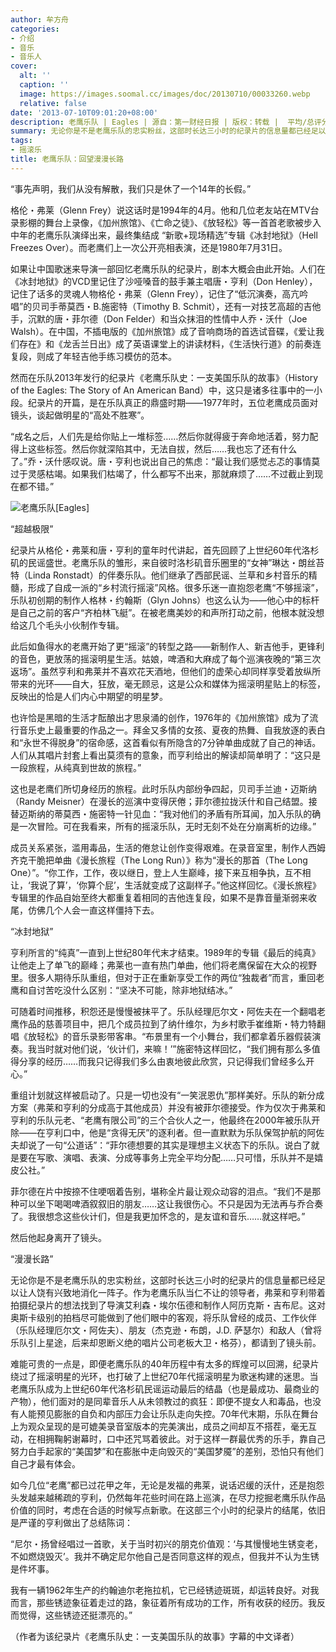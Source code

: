 ```yaml
---
author: 牟方舟
categories:
- 介绍
- 音乐
- 音乐人
cover:
  alt: ''
  caption: ''
  image: https://images.soomal.cc/images/doc/20130710/00033260.webp
  relative: false
date: '2013-07-10T09:01:20+08:00'
description: 老鹰乐队 | Eagles | 源自：第一财经日报 | 版权：转载 |  平均/总评分：10.00/70
summary: 无论你是不是老鹰乐队的忠实粉丝，这部时长达三小时的纪录片的信息量都已经足以让人饶有兴致地消化一阵子。作为老鹰乐队当仁不让的领导者，弗莱和亨利带着拍摄纪录片的想法找到了导演艾利森・埃尔伍德和制作人阿历克斯・吉布尼。这对奥斯卡级别的拍档尽可能做到了他们眼中的客观……
tags:
- 摇滚乐
title: 老鹰乐队：回望漫漫长路
---
```


“事先声明，我们从没有解散，我们只是休了一个14年的长假。”

格伦・弗莱（Glenn Frey）说这话时是1994年的4月。他和几位老友站在MTV台录影棚的舞台上录像，《加州旅馆》、《亡命之徒》、《放轻松》等一首首老歌被步入中年的老鹰乐队演绎出来，最终集结成 “新歌+现场精选”专辑《冰封地狱》（Hell Freezes Over）。而老鹰们上一次公开亮相表演，还是1980年7月31日。

如果让中国歌迷来导演一部回忆老鹰乐队的纪录片，剧本大概会由此开始。人们在《冰封地狱》的VCD里记住了沙哑嗓音的鼓手兼主唱唐・亨利（Don Henley），记住了话多的灵魂人物格伦・弗莱（Glenn Frey），记住了“低沉演奏，高亢吟唱”的贝司手蒂莫西・B.施密特（Timothy B. Schmit），还有一对技艺高超的吉他手，沉默的唐・菲尔德（Don Felder）和当众抹泪的性情中人乔・沃什（Joe Walsh）。在中国，不插电版的《加州旅馆》成了音响商场的首选试音碟，《爱让我们存在》和《龙舌兰日出》成了英语课堂上的讲读材料，《生活快行道》的前奏连复段，则成了年轻吉他手练习模仿的范本。

然而在乐队2013年发行的纪录片《老鹰乐队史：一支美国乐队的故事》（History of the Eagles: The Story of An American Band）中，这只是诸多往事中的一小段。纪录片的开篇，是在乐队真正的鼎盛时期――1977年时，五位老鹰成员面对镜头，谈起做明星的“高处不胜寒”。

“成名之后，人们先是给你贴上一堆标签……然后你就得疲于奔命地活着，努力配得上这些标签。然后你就深陷其中，无法自拔，然后……我也忘了还有什么了。”乔・沃什感叹说。唐・亨利也说出自己的焦虑：“最让我们感觉忐忑的事情莫过于灵感枯竭。如果我们枯竭了，什么都写不出来，那就麻烦了……不过截止到现在都不错。”

![老鹰乐队[Eagles]](https://images.soomal.cc/images/doc/20130710/00033260.webp)





“超越极限”

纪录片从格伦・弗莱和唐・亨利的童年时代讲起，首先回顾了上世纪60年代洛杉矶的民谣盛世。老鹰乐队的雏形，来自彼时洛杉矶音乐圈里的“女神”琳达・朗丝苔特（Linda Ronstadt）的伴奏乐队。他们继承了西部民谣、兰草和乡村音乐的精髓，形成了自成一派的“乡村流行摇滚”风格。很多乐迷一直抱怨老鹰“不够摇滚”，乐队初创期的制作人格林・约翰斯（Glyn Johns）也这么认为――他心中的标杆是自己之前的客户“齐柏林飞艇”。在被老鹰美妙的和声所打动之前，他根本就没想给这几个毛头小伙制作专辑。

此后如鱼得水的老鹰开始了更“摇滚”的转型之路――新制作人、新吉他手，更锋利的音色，更放荡的摇滚明星生活。姑娘，啤酒和大麻成了每个巡演夜晚的“第三次返场”。虽然亨利和弗莱并不喜欢花天酒地，但他们的虚荣心却同样享受着放纵所带来的光环――自大，狂放，毫无顾忌，这是公众和媒体为摇滚明星贴上的标签，反映出的恰是人们内心中期望的明星梦。

也许恰是黑暗的生活才酝酿出才思泉涌的创作，1976年的《加州旅馆》成为了流行音乐史上最重要的作品之一。拜金又多情的女孩、夏夜的热舞、自我放逐的表白和“永世不得脱身”的宿命感，这首看似有所隐含的7分钟单曲成就了自己的神话。人们从其唱片封套上看出莫须有的意象，而亨利给出的解读却简单明了：“这只是一段旅程，从纯真到世故的旅程。”

这也是老鹰们所切身经历的旅程。此时乐队内部纷争四起，贝司手兰迪・迈斯纳（Randy Meisner）在漫长的巡演中变得厌倦；菲尔德拉拢沃什和自己结盟。接替迈斯纳的蒂莫西・施密特一针见血：“我对他们的矛盾有所耳闻，加入乐队的确是一次冒险。可在我看来，所有的摇滚乐队，无时无刻不处在分崩离析的边缘。”

成员关系紧张，滥用毒品，生活的倦怠让创作变得艰难。在录音室里，制作人西姆齐克干脆把单曲《漫长旅程（The Long Run）》称为“漫长的那首（The Long One）”。“你工作，工作，夜以继日，登上人生巅峰，接下来互相争执，互不相让，‘我说了算’，‘你算个屁’，生活就变成了这副样子。”他这样回忆。《漫长旅程》专辑里的作品自始至终大都重复着相同的吉他连复段，如果不是靠音量渐弱来收尾，仿佛几个人会一直这样僵持下去。

“冰封地狱”

亨利所言的“纯真”一直到上世纪80年代末才结束。1989年的专辑《最后的纯真》让他走上了单飞的巅峰；弗莱也一直有热门单曲，他们将老鹰保留在大众的视野里。很多人期待乐队重组，但对于正在重新享受工作的两位“独裁者”而言，重回老鹰和自讨苦吃没什么区别：“坚决不可能，除非地狱结冰。”

可随着时间推移，积怨还是慢慢被抹平了。乐队经理厄尔文・阿佐夫在一个翻唱老鹰作品的慈善项目中，把几个成员拉到了纳什维尔，为乡村歌手崔维斯・特力特翻唱《放轻松》的音乐录影带客串。“布景里有一个小舞台，我们都拿着乐器假装演奏。我当时就对他们说，‘伙计们，来嘛！’”施密特这样回忆，“我们拥有那么多值得分享的经历……而我只记得我们多么由衷地彼此欣赏，只记得我们曾经多么开心。”

重组计划就这样被启动了。只是一切也没有“一笑泯恩仇”那样美好。乐队的新分成方案（弗莱和亨利的分成高于其他成员）并没有被菲尔德接受。作为仅次于弗莱和亨利的乐队元老、“老鹰有限公司”的三个合伙人之一，他最终在2000年被乐队开除――在亨利口中，他是“贪得无厌”的逐利者。但一直默默为乐队保驾护航的阿佐夫却说了一句“公道话”：“菲尔德想要的其实是理想主义状态下的乐队。说白了就是要在写歌、演唱、表演、分成等事务上完全平均分配……只可惜，乐队并不是嬉皮公社。”

菲尔德在片中按捺不住哽咽着告别，堪称全片最让观众动容的泪点。“我们不是那种可以坐下喝喝啤酒叙叙旧的朋友……这让我很伤心。不只是因为无法再与乔合奏了。我很想念这些伙计们，但是我更加怀念的，是友谊和音乐……就这样吧。”

然后他起身离开了镜头。

“漫漫长路”

无论你是不是老鹰乐队的忠实粉丝，这部时长达三小时的纪录片的信息量都已经足以让人饶有兴致地消化一阵子。作为老鹰乐队当仁不让的领导者，弗莱和亨利带着拍摄纪录片的想法找到了导演艾利森・埃尔伍德和制作人阿历克斯・吉布尼。这对奥斯卡级别的拍档尽可能做到了他们眼中的客观，将乐队曾经的成员、工作伙伴（乐队经理厄尔文・阿佐夫）、朋友（杰克逊・布朗，J.D. 萨瑟尔）和敌人（曾将乐队引上星途，后来却恩断义绝的唱片公司老板大卫・格芬），都请到了镜头前。

难能可贵的一点是，即便老鹰乐队的40年历程中有太多的辉煌可以回溯，纪录片绕过了摇滚明星的光环，也打破了上世纪70年代摇滚明星为歌迷构建的迷思。当老鹰乐队成为上世纪60年代洛杉矶民谣运动最后的结晶（也是最成功、最商业的产物），他们面对的是同辈音乐人从未领教过的疯狂：即便不提女人和毒品，也没有人能预见膨胀的自负和内部压力会让乐队走向失控。70年代末期，乐队在舞台上为观众呈现的是可媲美录音室版本的完美演出，成员之间却互不搭茬，毫无互动，在相拥鞠躬谢幕时，口中还咒骂着彼此。对于这样一群最优秀的乐手，靠自己努力白手起家的“美国梦”和在膨胀中走向毁灭的“美国梦魇”的差别，恐怕只有他们自己才最有体会。

如今几位“老鹰”都已过花甲之年，无论是发福的弗莱，说话迟缓的沃什，还是抱怨头发越来越稀疏的亨利，仍然每年花些时间在路上巡演，在尽力挖掘老鹰乐队作品价值的同时，考虑在合适的时候写点新歌。在这部三个小时的纪录片的结尾，依旧是严谨的亨利做出了总结陈词：

“尼尔・扬曾经唱过一首歌，关于当时初兴的朋克价值观：‘与其慢慢地生锈变老，不如燃烧毁灭’。我并不确定尼尔他自己是否同意这样的观点，但我并不认为生锈是件坏事。

我有一辆1962年生产的约翰迪尔老拖拉机，它已经锈迹斑斑，却运转良好。对我而言，那些锈迹象征着走过的路，象征着所有成功的工作，所有收获的经历。我反而觉得，这些锈迹还挺漂亮的。”

（作者为该纪录片《老鹰乐队史：一支美国乐队的故事》字幕的中文译者）